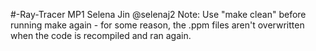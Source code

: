 #-Ray-Tracer
MP1
Selena Jin
@selenaj2
Note: Use "make clean" before running make again - for some reason, the .ppm files aren't overwritten when the code is recompiled and ran again.
